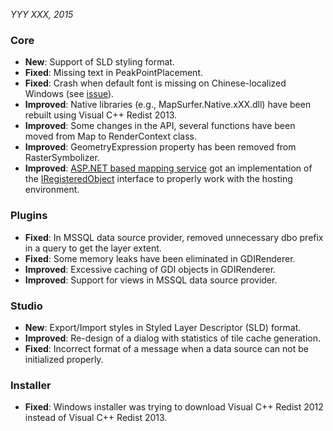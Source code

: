 *YYY XXX, 2015*
 
### Core ###
- **New**: Support of SLD styling format.
- **Fixed**: Missing text in PeakPointPlacement.
- **Fixed**: Crash when default font is missing on Chinese-localized Windows (see [issue](https://groups.google.com/forum/#!topic/mapsurfer-net/tuiD11vC6VQ)). 
- **Improved**: Native libraries (e.g., MapSurfer.Native.xXX.dll) have been rebuilt using Visual C++ Redist 2013.
- **Improved**: Some changes in the API, several functions have been moved from Map to RenderContext class.
- **Improved**: GeometryExpression property has been removed from RasterSymbolizer.
- **Improved**: [ASP.NET based mapping service](https://github.com/MapSurferNET/MapSurfer.NET-Web/tree/master/Hosting/ASP.NET/Service) got an implementation of the [IRegisteredObject](https://msdn.microsoft.com/en-us/library/system.web.hosting.iregisteredobject%28v=vs.110%29.aspx) interface to properly work with the hosting environment.
 
### Plugins ###
- **Fixed**: In MSSQL data source provider, removed unnecessary dbo prefix in a query to get the layer extent.
- **Fixed**: Some memory leaks have been eliminated in GDIRenderer.
- **Improved**: Excessive caching of GDI objects in GDIRenderer.
- **Improved**: Support for views in MSSQL data source provider.

### Studio ###
- **New**: Export/Import styles in Styled Layer Descriptor (SLD) format.
- **Improved**: Re-design of a dialog with statistics of tile cache generation.
- **Fixed**: Incorrect format of a message when a data source can not be initialized properly.

### Installer ###
- **Fixed**: Windows installer was trying to download Visual C++ Redist 2012 instead of Visual C++ Redist 2013.
